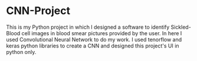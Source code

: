 # CNN-Project

This is my Python project in which I designed a software to identify Sickled-Blood cell images in blood smear pictures provided by the user. In here I used Convolutional Neural Network to do my work. I used tenorflow and keras python libraries to create a CNN and designed this project's UI in python only. 
